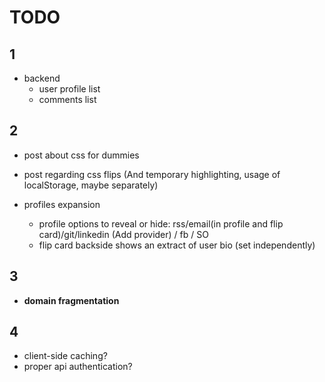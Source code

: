 TODO
=======

1
-------

- backend
  - user profile list
  - comments list



2
-------

- post about css for dummies
- post regarding css flips (And temporary highlighting, usage of localStorage, maybe separately)

- profiles expansion
  - profile options to reveal or hide: rss/email(in profile and flip card)/git/linkedin (Add provider) / fb / SO
  - flip card backside shows an extract of user bio (set independently)



3
-------

- **domain fragmentation**



4
-------
- client-side caching?
- proper api authentication?